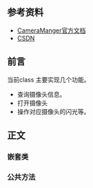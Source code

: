 ## 参考资料
* [CameraManger官方文档](https://developer.android.google.cn/reference/android/hardware/camera2/CameraManager)
* [CSDN](https://blog.csdn.net/afei__/article/details/85342160)

## 前言
当前class 主要实现几个功能。
* 查询摄像头信息。
* 打开摄像头
* 操作对应摄像头的闪光等。
## 正文
### 嵌套类

### 公共方法
